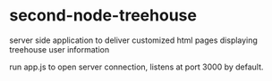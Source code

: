 # second-node-treehouse
server side application to deliver customized html pages displaying treehouse user information

run app.js to open server connection, listens at port 3000 by default.
